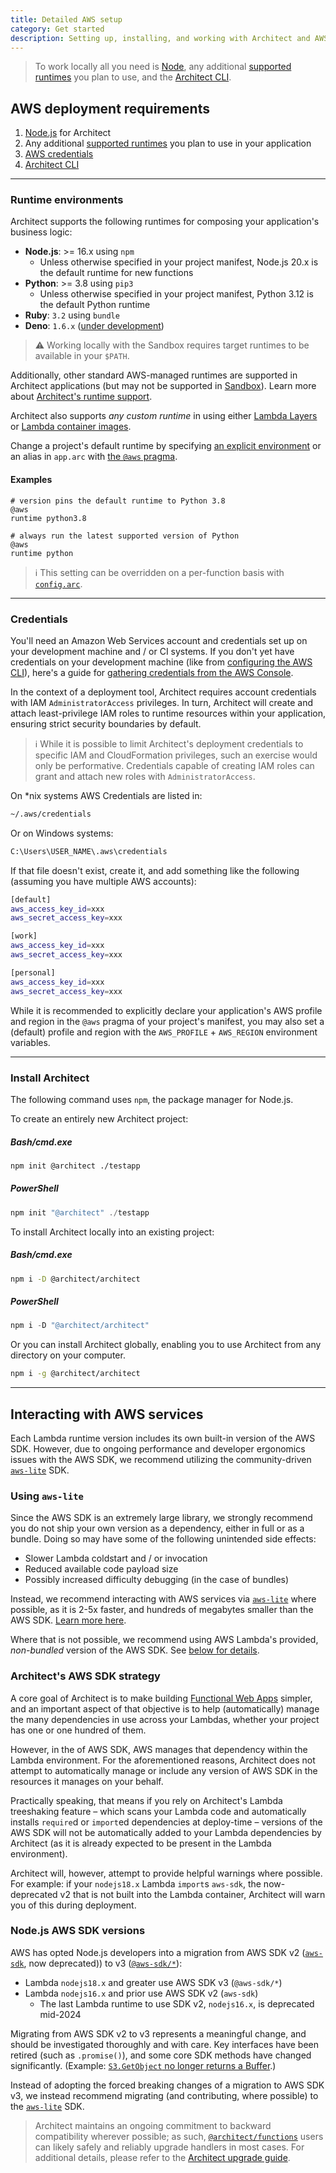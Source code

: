```yaml
---
title: Detailed AWS setup
category: Get started
description: Setting up, installing, and working with Architect and AWS.
---
```


> To work locally all you need is [Node](https://nodejs.org), any additional [supported runtimes](#runtime-environments) you plan to use, and the [Architect CLI](#install-architect).

## AWS deployment requirements

1. [Node.js](https://nodejs.org) for Architect
2. Any additional [supported runtimes](#runtime-environments) you plan to use in your application
3. [AWS credentials](#credentials)
4. [Architect CLI](#install-architect)

---

### Runtime environments

Architect supports the following runtimes for composing your application's business logic:

- **Node.js**: >= 16.x using `npm`
  - Unless otherwise specified in your project manifest, Node.js 20.x is the default runtime for new functions
- **Python**: >= 3.8 using `pip3`
  - Unless otherwise specified in your project manifest, Python 3.12 is the default Python runtime
- **Ruby**: `3.2` using `bundle`
- **Deno**: `1.6.x` ([under development](../reference/runtime-helpers/deno))

> ⚠️ Working locally with the Sandbox requires target runtimes to be available in your `$PATH`.

Additionally, other standard AWS-managed runtimes are supported in Architect applications (but may not be supported in [Sandbox](../reference/cli/sandbox)). Learn more about [Architect's runtime support](/docs/en/get-started/runtime-support).

Architect also supports _any custom runtime_ in using either [Lambda Layers](https://docs.aws.amazon.com/lambda/latest/dg/configuration-layers.html) or [Lambda container images](https://docs.aws.amazon.com/lambda/latest/dg/images-create.html).

Change a project's default runtime by specifying [an explicit environment](https://docs.aws.amazon.com/lambda/latest/dg/lambda-runtimes.html) or an alias in `app.arc` with [the `@aws` pragma](../reference/project-manifest/aws).

#### Examples

```arc
# version pins the default runtime to Python 3.8
@aws
runtime python3.8
```

```arc
# always run the latest supported version of Python
@aws
runtime python
```

> ℹ️ This setting can be overridden on a per-function basis with [`config.arc`](../reference/configuration/function-config).

---

### Credentials

You'll need an Amazon Web Services account and credentials set up on your development machine and / or CI systems. If you don't yet have credentials on your development machine (like from [configuring the AWS CLI](https://docs.aws.amazon.com/cli/latest/userguide/cli-chap-welcome.html)), here's a guide for [gathering credentials from the AWS Console](./create-aws-credentials).

In the context of a deployment tool, Architect requires account credentials with IAM `AdministratorAccess` privileges. In turn, Architect will create and attach least-privilege IAM roles to runtime resources within your application, ensuring strict security boundaries by default.

> ℹ️ While it is possible to limit Architect's deployment credentials to specific IAM and CloudFormation privileges, such an exercise would only be performative. Credentials capable of creating IAM roles can grant and attach new roles with `AdministratorAccess`.

On \*nix systems AWS Credentials are listed in:

```bash
~/.aws/credentials
```

Or on Windows systems:

```bash
C:\Users\USER_NAME\.aws\credentials
```

If that file doesn't exist, create it, and add something like the following (assuming you have multiple AWS accounts):

```bash
[default]
aws_access_key_id=xxx
aws_secret_access_key=xxx

[work]
aws_access_key_id=xxx
aws_secret_access_key=xxx

[personal]
aws_access_key_id=xxx
aws_secret_access_key=xxx
```

While it is recommended to explicitly declare your application's AWS profile and region in the `@aws` pragma of your project's manifest, you may also set a (default) profile and region with the `AWS_PROFILE` + `AWS_REGION` environment variables.

---

### Install Architect

The following command uses `npm`, the package manager for Node.js.

To create an entirely new Architect project:

<arc-viewer default-tab=bash>
<div slot=contents>
<arc-tab label=bash>
<h5>Bash/cmd.exe</h5>
<div slot=content>

```bash
npm init @architect ./testapp
```
</div>
</arc-tab>

<arc-tab label=PowerShell>
<h5>PowerShell</h5>
<div slot=content>

```powershell
npm init "@architect" ./testapp
```
</div>
</arc-tab>
</div>
</arc-viewer>

To install Architect locally into an existing project:

<arc-viewer default-tab=bash>
<div slot=contents>
<arc-tab label=bash>
<h5>Bash/cmd.exe</h5>
<div slot=content>

```bash
npm i -D @architect/architect
```
</div>
</arc-tab>

<arc-tab label=PowerShell>
<h5>PowerShell</h5>
<div slot=content>

```powershell
npm i -D "@architect/architect"
```
</div>
</arc-tab>
</div>
</arc-viewer>

Or you can install Architect globally, enabling you to use Architect from any directory on your computer.

```bash
npm i -g @architect/architect
```

---

## Interacting with AWS services

Each Lambda runtime version includes its own built-in version of the AWS SDK. However, due to ongoing performance and developer ergonomics issues with the AWS SDK, we recommend utilizing the community-driven [`aws-lite`](https://aws-lite.org) SDK.


### Using `aws-lite`

Since the AWS SDK is an extremely large library, we strongly recommend you do not ship your own version as a dependency, either in full or as a bundle. Doing so may have some of the following unintended side effects:

- Slower Lambda coldstart and / or invocation
- Reduced available code payload size
- Possibly increased difficulty debugging (in the case of bundles)

Instead, we recommend interacting with AWS services via [`aws-lite`](https://aws-lite.org) where possible, as it is 2-5x faster, and hundreds of megabytes smaller than the AWS SDK. [Learn more here](https://aws-lite.org/performance).

Where that is not possible, we recommend using AWS Lambda's provided, *non-bundled* version of the AWS SDK. See [below for details](#node.js-aws-sdk-versions).


### Architect's AWS SDK strategy

A core goal of Architect is to make building [Functional Web Apps](https://fwa.dev) simpler, and an important aspect of that objective is to help (automatically) manage the many dependencies in use across your Lambdas, whether your project has one or one hundred of them.

However, in the of AWS SDK, AWS manages that dependency within the Lambda environment. For the aforementioned reasons, Architect does not attempt to automatically manage or include any version of AWS SDK in the resources it manages on your behalf.

Practically speaking, that means if you rely on Architect's Lambda treeshaking feature – which scans your Lambda code and automatically installs `require`d or `import`ed dependencies at deploy-time – versions of the AWS SDK will not be automatically added to your Lambda dependencies by Architect (as it is already expected to be present in the Lambda environment).

Architect will, however, attempt to provide helpful warnings where possible. For example: if your `nodejs18.x` Lambda `import`s `aws-sdk`, the now-deprecated v2 that is not built into the Lambda container, Architect will warn you of this during deployment.


### Node.js AWS SDK versions

AWS has opted Node.js developers into a migration from AWS SDK v2 ([`aws-sdk`](https://www.npmjs.com/package/aws-sdk), now deprecated)) to v3 ([`@aws-sdk/*`](https://github.com/aws/aws-sdk-js-v3)):

- Lambda `nodejs18.x` and greater use AWS SDK v3 (`@aws-sdk/*`)
- Lambda `nodejs16.x` and prior use AWS SDK v2 (`aws-sdk`)
  - The last Lambda runtime to use SDK v2, `nodejs16.x`, is deprecated mid-2024

Migrating from AWS SDK v2 to v3 represents a meaningful change, and should be investigated thoroughly and with care. Key interfaces have been retired (such as `.promise()`), and some core SDK methods have changed significantly. (Example: [`S3.GetObject` no longer returns a Buffer](https://github.com/aws/aws-sdk-js-v3/issues/1877).)

Instead of adopting the forced breaking changes of a migration to AWS SDK v3, we instead recommend migrating (and contributing, where possible) to the [`aws-lite`](https://aws-lite.org) SDK.

> Architect maintains an ongoing commitment to backward compatibility wherever possible; as such, [`@architect/functions`](/docs/en/reference/runtime-helpers/node.js#%40architect%2Ffunctions) users can likely safely and reliably upgrade handlers in most cases. For additional details, please refer to the [Architect upgrade guide](/docs/en/about/upgrade-guide).
